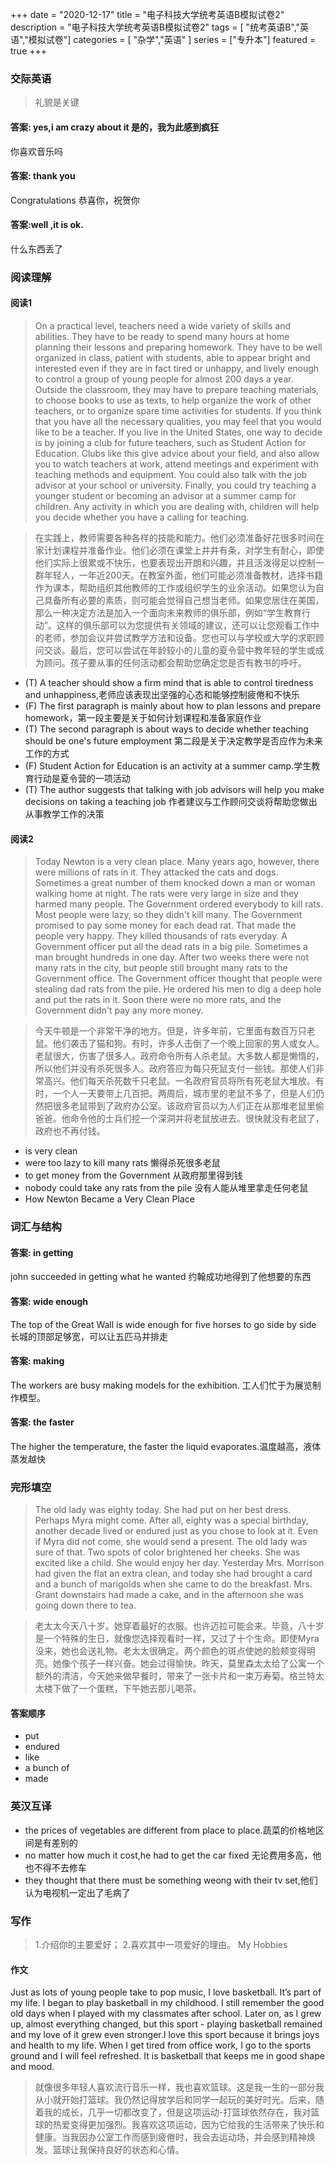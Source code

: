 +++
date = "2020-12-17"
title = "电子科技大学统考英语B模拟试卷2"
description = "电子科技大学统考英语B模拟试卷2"
tags = [ "统考英语B","英语","模拟试卷"]
categories = [
    "杂学","英语"
]
series = ["专升本"]
featured = true
+++

### 交际英语
> 礼貌是关键
#### 答案: yes,i am crazy about it 是的，我为此感到疯狂
你喜欢音乐吗
#### 答案: thank you 
Congratulations 恭喜你，祝贺你
#### 答案:well ,it is ok.
什么东西丢了

### 阅读理解
#### 阅读1
> On a practical level, teachers need a wide variety of skills and abilities. They have to be ready to spend many hours at home planning their lessons and preparing homework. They have to be well organized in class, patient with students, able to appear bright and interested even if they are in fact tired or unhappy, and lively enough to control a group of young people for almost 200 days a year. Outside the classroom, they may have to prepare teaching materials, to choose books to use as texts, to help organize the work of other teachers, or to organize spare time activities for students. 
  If you think that you have all the necessary qualities, you may feel that you would like to be a teacher. If you live in the United States, one way to decide is by joining a club for future teachers, such as Student Action for Education. Clubs like this give advice about your field, and also allow you to watch teachers at work, attend meetings and experiment with teaching methods and equipment. You could also talk with the job advisor at your school or university. Finally, you could try teaching a younger student or becoming an advisor at a summer camp for children. Any activity in which you are dealing with, children will help you decide whether you have a calling for teaching. 

> 在实践上，教师需要各种各样的技能和能力。他们必须准备好花很多时间在家计划课程并准备作业。他们必须在课堂上井井有条，对学生有耐心，即使他们实际上很累或不快乐，也要表现出开朗和兴趣，并且活泼得足以控制一群年轻人，一年近200天。在教室外面，他们可能必须准备教材，选择书籍作为课本，帮助组织其他教师的工作或组织学生的业余活动。如果您认为自己具备所有必要的素质，则可能会觉得自己想当老师。如果您居住在美国，那么一种决定方法是加入一个面向未来教师的俱乐部，例如“学生教育行动”。这样的俱乐部可以为您提供有关领域的建议，还可以让您观看工作中的老师，参加会议并尝试教学方法和设备。您也可以与学校或大学的求职顾问交谈。最后，您可以尝试在年龄较小的儿童的夏令营中教年轻的学生或成为顾问。孩子要从事的任何活动都会帮助您确定您是否有教书的呼吁。

* (T) A teacher should show a firm mind that is able to control tiredness and unhappiness,老师应该表现出坚强的心态和能够控制疲倦和不快乐
* (F) The first paragraph is mainly about how to plan lessons and prepare homework，第一段主要是关于如何计划课程和准备家庭作业
* (T) The second paragraph is about ways to decide whether teaching should be one's future employment 第二段是关于决定教学是否应作为未来工作的方式
* (F) Student Action for Education is an activity at a summer camp.学生教育行动是夏令营的一项活动
* (T) The author suggests that talking with job advisors will help you make decisions on taking a teaching job 作者建议与工作顾问交谈将帮助您做出从事教学工作的决策

#### 阅读2
> Today Newton is a very clean place. Many years ago, however, there were millions of rats in it. They attacked the cats and dogs. Sometimes a great number of them knocked down a man or woman walking home at night. The rats were very large in size and they harmed many people.
  The Government ordered everybody to kill rats. Most people were lazy, so they didn't kill many. The Government promised to pay some money for each dead rat. That made the people very happy. They killed thousands of rats everyday. A Government officer put all the dead rats in a big pile. Sometimes a man brought hundreds in one day.
  After two weeks there were not many rats in the city, but people still brought many rats to the Government office. The Government officer thought that people were stealing dad rats from the pile. He ordered his men to dig a deep hole and put the rats in it. Soon there were no more rats, and the Government didn't pay any more money.

> 今天牛顿是一个非常干净的地方。但是，许多年前，它里面有数百万只老鼠。他们袭击了猫和狗。有时，许多人击倒了一个晚上回家的男人或女人。老鼠很大，伤害了很多人。政府命令所有人杀老鼠。大多数人都是懒惰的，所以他们并没有杀死很多人。政府答应为每只死鼠支付一些钱。那使人们非常高兴。他们每天杀死数千只老鼠。一名政府官员将所有死老鼠大堆放。有时，一个人一天要带上几百把。两周后，城市里的老鼠不多了，但是人们仍然把很多老鼠带到了政府办公室。该政府官员以为人们正在从那堆老鼠里偷爸爸。他命令他的士兵们挖一个深洞并将老鼠放进去。很快就没有老鼠了，政府也不再付钱。
* is very clean
* were too lazy to kill many rats 懒得杀死很多老鼠
* to get money from the Government 从政府那里得到钱
* nobody could take any rats from the pile 没有人能从堆里拿走任何老鼠
* How Newton Became a Very Clean Place

### 词汇与结构
#### 答案: in getting 
john succeeded in getting what he wanted 约翰成功地得到了他想要的东西
#### 答案: wide enough
The top of the Great Wall is wide enough for five horses to go side by side 长城的顶部足够宽，可以让五匹马并排走
#### 答案: making 
The workers are busy making models for the exhibition. 工人们忙于为展览制作模型。
#### 答案: the faster
The higher the temperature,  the faster the liquid evaporates.温度越高，液体蒸发越快
### 完形填空
> The old lady was eighty today. She had put on her best dress. Perhaps Myra might come. After all, eighty was a special birthday, another decade lived or endured just as you chose to look at it.
  Even if Myra did not come, she would send a present. The old lady was sure of that. Two spots of color brightened her cheeks. She was excited   like a child. She would enjoy her day.
  Yesterday Mrs. Morrison had given the flat an extra clean, and today she had brought a card and a bunch of marigolds when she came to do the breakfast. Mrs. Grant downstairs had made a cake, and in the afternoon she was going down there to tea.

> 老太太今天八十岁。她穿着最好的衣服。也许迈拉可能会来。毕竟，八十岁是一个特殊的生日，就像您选择观看时一样，又过了十个生命。即使Myra没来，她也会送礼物。老太太很确定。两个颜色的斑点使她的脸颊变得明亮。她像个孩子一样兴奋。她会过得愉快。昨天，莫里森太太给了公寓一个额外的清洁，今天她来做早餐时，带来了一张卡片和一束万寿菊。格兰特太太楼下做了一个蛋糕，下午她去那儿喝茶。
#### 答案顺序
* put
* endured
* like
* a bunch of 
* made 
### 英汉互译
* the prices of vegetables are different from place to place.蔬菜的价格地区间是有差别的
* no matter how much it cost,he had to get the car fixed 无论费用多高，他也不得不去修车
* they thought that there must be something weong with their tv set,他们认为电视机一定出了毛病了


### 写作 
> 1.介绍你的主要爱好；
  2.喜欢其中一项爱好的理由。
  My Hobbies

#### 作文
Just as lots of young people take to pop music, I love basketball. It’s part of my life. I began to play basketball in my childhood. I still remember the good old days when I played with my classmates after school. Later on, as I grew up, almost everything changed, but this sport - playing basketball remained and my love of it grew even stronger.I love this sport because it brings joys and health to my life. When I get tired from office work, I go to the sports ground and I will feel refreshed. It is basketball that keeps me in good shape and mood.

> 就像很多年轻人喜欢流行音乐一样，我也喜欢篮球。这是我一生的一部分我从小就开始打篮球。我仍然记得放学后和同学一起玩的美好时光。后来，随着我的成长，几乎一切都改变了，但是这项运动-打篮球依然存在，我对篮球的热爱变得更加强烈。我喜欢这项运动，因为它给我的生活带来了快乐和健康。当我因办公室工作而感到疲倦时，我会去运动场，并会感到精神焕发。篮球让我保持良好的状态和心情。